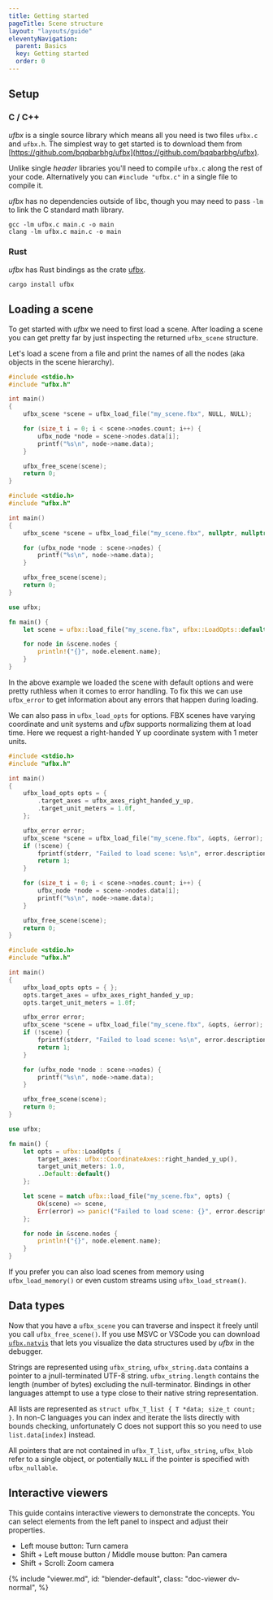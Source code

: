 ```yaml
---
title: Getting started
pageTitle: Scene structure
layout: "layouts/guide"
eleventyNavigation:
  parent: Basics
  key: Getting started
  order: 0
---
```


## Setup

### C / C++

*ufbx* is a single source library which means all you need is two files `ufbx.c` and `ufbx.h`.
The simplest way to get started is to download them from [https://github.com/bqqbarbhg/ufbx](https://github.com/bqqbarbhg/ufbx).

Unlike single *header* libraries you'll need to compile `ufbx.c` along the rest of your code.
Alternatively you can `#include "ufbx.c"` in a single file to compile it.

*ufbx* has no dependencies outside of libc, though you may need to pass `-lm` to link the C
standard math library.

```
gcc -lm ufbx.c main.c -o main
clang -lm ufbx.c main.c -o main
```

### Rust

*ufbx* has Rust bindings as the crate [ufbx](https://crates.io/crates/ufbx).

```
cargo install ufbx
```

## Loading a scene

To get started with *ufbx* we need to first load a scene.
After loading a scene you can get pretty far by just inspecting the returned `ufbx_scene` structure.

Let's load a scene from a file and print the names of all the nodes (aka objects in the scene hierarchy).

```c
#include <stdio.h>
#include "ufbx.h"

int main()
{
    ufbx_scene *scene = ufbx_load_file("my_scene.fbx", NULL, NULL);

    for (size_t i = 0; i < scene->nodes.count; i++) {
        ufbx_node *node = scene->nodes.data[i];
        printf("%s\n", node->name.data);
    }

    ufbx_free_scene(scene);
    return 0;
}
```

```cpp
#include <stdio.h>
#include "ufbx.h"

int main()
{
    ufbx_scene *scene = ufbx_load_file("my_scene.fbx", nullptr, nullptr);

    for (ufbx_node *node : scene->nodes) {
        printf("%s\n", node->name.data);
    }

    ufbx_free_scene(scene);
    return 0;
}
```

```rust
use ufbx;

fn main() {
    let scene = ufbx::load_file("my_scene.fbx", ufbx::LoadOpts::default()).unwrap();

    for node in &scene.nodes {
        println!("{}", node.element.name);
    }
}
```

In the above example we loaded the scene with default options and were pretty ruthless when it comes to error handling.
To fix this we can use `ufbx_error` to get information about any errors that happen during loading.

We can also pass in `ufbx_load_opts` for options.
FBX scenes have varying coordinate and unit systems and *ufbx* supports normalizing them at load time.
Here we request a right-handed Y up coordinate system with 1 meter units.

```c
#include <stdio.h>
#include "ufbx.h"

int main()
{
    ufbx_load_opts opts = {
        .target_axes = ufbx_axes_right_handed_y_up,
        .target_unit_meters = 1.0f,
    };

    ufbx_error error;
    ufbx_scene *scene = ufbx_load_file("my_scene.fbx", &opts, &error);
    if (!scene) {
        fprintf(stderr, "Failed to load scene: %s\n", error.description.data);
        return 1;
    }

    for (size_t i = 0; i < scene->nodes.count; i++) {
        ufbx_node *node = scene->nodes.data[i];
        printf("%s\n", node->name.data);
    }

    ufbx_free_scene(scene);
    return 0;
}
```

```cpp
#include <stdio.h>
#include "ufbx.h"

int main()
{
    ufbx_load_opts opts = { };
    opts.target_axes = ufbx_axes_right_handed_y_up;
    opts.target_unit_meters = 1.0f;

    ufbx_error error;
    ufbx_scene *scene = ufbx_load_file("my_scene.fbx", &opts, &error);
    if (!scene) {
        fprintf(stderr, "Failed to load scene: %s\n", error.description.data);
        return 1;
    }

    for (ufbx_node *node : scene->nodes) {
        printf("%s\n", node->name.data);
    }

    ufbx_free_scene(scene);
    return 0;
}
```

```rust
use ufbx;

fn main() {
    let opts = ufbx::LoadOpts {
        target_axes: ufbx::CoordinateAxes::right_handed_y_up(),
        target_unit_meters: 1.0,
        ..Default::default()
    };

    let scene = match ufbx::load_file("my_scene.fbx", opts) {
        Ok(scene) => scene,
        Err(error) => panic!("Failed to load scene: {}", error.description),
    };

    for node in &scene.nodes {
        println!("{}", node.element.name);
    }
}
```

If you prefer you can also load scenes from memory using `ufbx_load_memory()` or even custom
streams using `ufbx_load_stream()`.

## Data types

Now that you have a `ufbx_scene` you can traverse and inspect it freely until you call `ufbx_free_scene()`.
If you use MSVC or VSCode you can download [`ufbx.natvis`](https://github.com/bqqbarbhg/ufbx/blob/master/misc/ufbx.natvis)
that lets you visualize the data structures used by *ufbx* in the debugger.

Strings are represented using `ufbx_string`, `ufbx_string.data` contains a pointer to a jnull-terminated UTF-8 string.
`ufbx_string.length` contains the length (number of bytes) excluding the null-terminator.
Bindings in other languages attempt to use a type close to their native string representation.

All lists are represented as `struct ufbx_T_list { T *data; size_t count; }`.
In non-C languages you can index and iterate the lists directly with bounds checking, unfortunately
C does not support this so you need to use `list.data[index]` instead.

All pointers that are not contained in `ufbx_T_list`, `ufbx_string`, `ufbx_blob` refer to a single object,
or potentially `NULL` if the pointer is specified with `ufbx_nullable`.

## Interactive viewers

This guide contains interactive viewers to demonstrate the concepts. You can select elements
from the left panel to inspect and adjust their properties.

- Left mouse button: Turn camera
- Shift + Left mouse button / Middle mouse button: Pan camera
- Shift + Scroll: Zoom camera

<div class="doc-viewer-tall">
<div data-dv-popout id="container-blender-default" class="dv-inline">
<div class="dv-top">
{% include "viewer.md",
  id: "blender-default",
  class: "doc-viewer dv-normal",
%}
</div>
</div>
</div>

<script>
viewerDescs["blender-default"] = {
    scene: "/static/models/blender_default_cube.fbx",
    camera: {"yaw":-375.7609577922058,"pitch":29.80519480519472,"distance":23.37493738981497,"offset":{"x":4.814403983585144,"y":1.6022970913598036,"z":-0.11125223900915396}},
    props: {
        show: true,
    },
}
</script>
